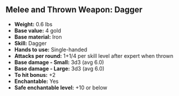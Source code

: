 ## Melee and Thrown Weapon: Dagger
- **Weight:** 0.6 lbs
- **Base value:** 4 gold
- **Base material:** Iron
- **Skill:** Dagger
- **Hands to use:** Single-handed
- **Attacks per round:** 1+1/4 per skill level after expert when thrown
- **Base damage - Small:** 3d3 (avg 6.0)
- **Base damage - Large:** 3d3 (avg 6.0)
- **To hit bonus:** +2
- **Enchantable:** Yes
- **Safe enchantable level:** +10 or below
